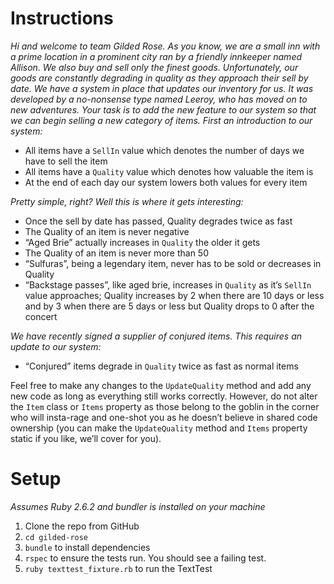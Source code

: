 # Instructions

*Hi and welcome to team Gilded Rose. As you know, we are a small inn with a prime location in a prominent city ran by a friendly innkeeper named Allison. We also buy and sell only the finest goods. Unfortunately, our goods are constantly degrading in quality as they approach their sell by date. We have a system in place that updates our inventory for us. It was developed by a no-nonsense type named Leeroy, who has moved on to new adventures. Your task is to add the new feature to our system so that we can begin selling a new category of items. First an introduction to our system:*

* All items have a `SellIn` value which denotes the number of days we have to sell the item
* All items have a `Quality` value which denotes how valuable the item is
* At the end of each day our system lowers both values for every item

*Pretty simple, right? Well this is where it gets interesting:*

- Once the sell by date has passed, Quality degrades twice as fast
- The Quality of an item is never negative
- “Aged Brie” actually increases in `Quality` the older it gets
- The Quality of an item is never more than 50
- “Sulfuras”, being a legendary item, never has to be sold or decreases in Quality
- “Backstage passes”, like aged brie, increases in `Quality` as it’s `SellIn` value approaches; Quality increases by 2 when there are 10 days or less and by 3 when there are 5 days or less but Quality drops to 0 after the concert

*We have recently signed a supplier of conjured items. This requires an update to our system:*

- “Conjured” items degrade in `Quality` twice as fast as normal items

Feel free to make any changes to the `UpdateQuality` method and add any new code as long as everything still works correctly. However, do not alter the `Item` class or `Items` property as those belong to the goblin in the corner who will insta-rage and one-shot you as he doesn’t believe in shared code ownership (you can make the `UpdateQuality` method and `Items` property static if you like, we’ll cover for you).

# Setup

*Assumes Ruby 2.6.2 and bundler is installed on your machine*

1. Clone the repo from GitHub
2. `cd gilded-rose`
3. `bundle` to install dependencies
4. `rspec` to ensure the tests run. You should see a failing test. 
5. `ruby texttest_fixture.rb` to run the TextTest
